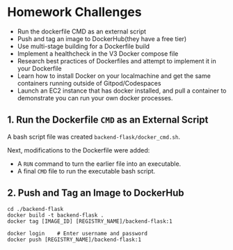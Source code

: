 # Homework Challenges
- Run the dockerfile CMD as an external script
- Push and tag an image to DockerHub(they have a free tier)
- Use multi-stage building for a Dockerfile build
- Implement a healthcheck in the V3 Docker compose file
- Research best practices of Dockerfiles and attempt to implement it in your Dockerfile
- Learn how to install Docker on your localmachine and get the same containers running outside of Gitpod/Codespaces
- Launch an EC2 instance that has docker installed, and pull a container to demonstrate you can run your own docker processes.

## 1. Run the Dockerfile `CMD` as an External Script
A bash script file was created `backend-flask/docker_cmd.sh`.

Next, modifications to the Dockerfile were added:
- A `RUN` command to turn the earlier file into an executable.
- A final `CMD` file to run the executable bash script.

## 2. Push and Tag an Image to DockerHub
```
cd ./backend-flask
docker build -t backend-flask .
docker tag [IMAGE_ID] [REGISTRY_NAME]/backend-flask:1

docker login    # Enter username and password
docker push [REGISTRY_NAME]/backend-flask:1
```
